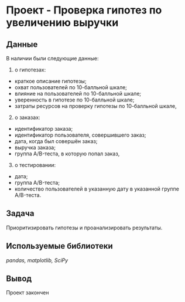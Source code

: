# Проект - Проверка гипотез по увеличению выручки

## Данные

В наличии были следующие данные:
1. о гипотезах:
- краткое описание гипотезы;
- охват пользователей по 10-балльной шкале;
- влияние на пользователей по 10-балльной шкале;
- уверенность в гипотезе по 10-балльной шкале;
- затраты ресурсов на проверку гипотезы по 10-балльной шкале,

2. о заказах:
- идентификатор заказа;
- идентификатор пользователя, совершившего заказ;
- дата, когда был совершён заказ;
- выручка заказа;
- группа A/B-теста, в которую попал заказ,

3. о тестировании:
- дата;
- группа A/B-теста;
- количество пользователей в указанную дату в указанной группе A/B-теста.

## Задача

Приоритизировать гипотезы и проанализировать результаты. 

## Используемые библиотеки
*pandas, matplotlib, SciPy*

## Вывод
Проект закончен
